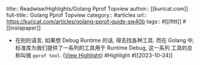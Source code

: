 title:: Readwise/Highlights/Golang Pprof Topview
author:: [[kuricat.com]]
full-title:: Golang Pprof Topview
category:: #articles
url:: https://kuricat.com/articles/golang-pprof-guide-sw40b
tags:: #[[ifttt]] #[[instapaper]]

- 在别的语言, 如果想 Debug Runtime 的话, 得去找各种工具. 而在 Golang 中, 标准库为我们提供了一系列的工具用于 Runtime Debug, 这一系列 工具的总称叫做 `pprof tool`. ([View Highlight](https://read.readwise.io/read/01hdfz9werf3wwxm76kjmn8bz2)) #Highlight #[[2023-10-24]]